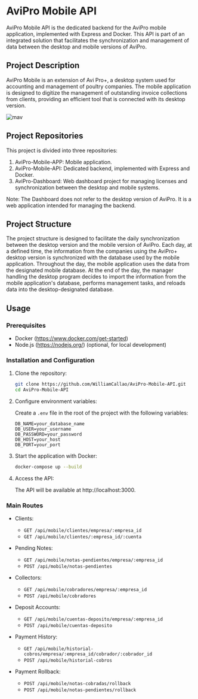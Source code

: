 # AviPro Mobile API

AviPro Mobile API is the dedicated backend for the AviPro mobile application, implemented with Express and Docker. This API is part of an integrated solution that facilitates the synchronization and management of data between the desktop and mobile versions of AviPro.

## Project Description

AviPro Mobile is an extension of Avi Pro+, a desktop system used for accounting and management of poultry companies. The mobile application is designed to digitize the management of outstanding invoice collections from clients, providing an efficient tool that is connected with its desktop version.

![mav](https://github.com/WilliamCallao/AviPro-Mobile-API/assets/96638909/6c47587d-a913-4d9a-8756-9eb92ab2c0f9)

## Project Repositories

This project is divided into three repositories:

1. AviPro-Mobile-APP: Mobile application.
2. AviPro-Mobile-API: Dedicated backend, implemented with Express and Docker.
3. AviPro-Dashboard: Web dashboard project for managing licenses and synchronization between the desktop and mobile systems.

Note: The Dashboard does not refer to the desktop version of AviPro. It is a web application intended for managing the backend.

## Project Structure

The project structure is designed to facilitate the daily synchronization between the desktop version and the mobile version of AviPro. Each day, at a defined time, the information from the companies using the AviPro+ desktop version is synchronized with the database used by the mobile application. Throughout the day, the mobile application uses the data from the designated mobile database. At the end of the day, the manager handling the desktop program decides to import the information from the mobile application's database, performs management tasks, and reloads data into the desktop-designated database.

## Usage

### Prerequisites

- Docker (https://www.docker.com/get-started)
- Node.js (https://nodejs.org/) (optional, for local development)

### Installation and Configuration

1. Clone the repository:

   ```sh
   git clone https://github.com/WilliamCallao/AviPro-Mobile-API.git
   cd AviPro-Mobile-API
   ```

2. Configure environment variables:

   Create a `.env` file in the root of the project with the following variables:

   ```env
   DB_NAME=your_database_name
   DB_USER=your_username
   DB_PASSWORD=your_password
   DB_HOST=your_host
   DB_PORT=your_port
   ```

3. Start the application with Docker:

   ```sh
   docker-compose up --build
   ```

4. Access the API:

   The API will be available at http://localhost:3000.

### Main Routes

- Clients:
  - `GET /api/mobile/clientes/empresa/:empresa_id`
  - `GET /api/mobile/clientes/:empresa_id/:cuenta`
  
- Pending Notes:
  - `GET /api/mobile/notas-pendientes/empresa/:empresa_id`
  - `POST /api/mobile/notas-pendientes`

- Collectors:
  - `GET /api/mobile/cobradores/empresa/:empresa_id`
  - `POST /api/mobile/cobradores`

- Deposit Accounts:
  - `GET /api/mobile/cuentas-deposito/empresa/:empresa_id`
  - `POST /api/mobile/cuentas-deposito`

- Payment History:
  - `GET /api/mobile/historial-cobros/empresa/:empresa_id/cobrador/:cobrador_id`
  - `POST /api/mobile/historial-cobros`

- Payment Rollback:
  - `POST /api/mobile/notas-cobradas/rollback`
  - `POST /api/mobile/notas-pendientes/rollback`
